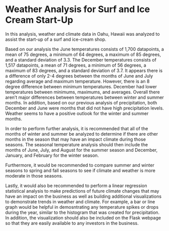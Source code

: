 # Weather Analysis for Surf and Ice Cream Start-Up
In this analysis, weather and climate data in Oahu, Hawaii was analyzed to assist the start-up of a surf and ice-cream shop. 

Based on our analysis the June temperatures consists of 1,700 datapoints, a mean of 75 degrees, a minimum of 64 degrees, a maximum of 85 degrees, and a standard deviation of 3.3. The December temperatures consists of 1,517 datapoints, a mean of 71 degrees, a minimum of 56 degrees, a maximum of 83 degrees, and a standard deviation of 3.7. It appears there is a difference of only 2-4 degrees between the months of June and July regarding average and maximum temperature. However, there is an 8 degree difference between minimum temperatures. December had lower temperatures between minimums, maximums, and averages. Overall there aren’t major differences between temperatures between winter and summer months. In addition, based on our previous analysis of precipitation, both December and June were months that did not have high precipitation levels. Weather seems to have a positive outlook for the winter and summer months. 

In order to perform further analysis, it is recommended that all of the months of winter and summer be analyzed to determine if there are other months in the season that may have an impact climate during those seasons. The seasonal temperature analysis should then include the months of June, July, and August for the summer season and December, January, and February for the winter season. 

Furthermore, it would be recommended to compare summer and winter seasons to spring and fall seasons to see if climate and weather is more moderate in those seasons. 

Lastly, it would also be recommended to perform a linear regression statistical analysis to make predictions of future climate changes that may have an impact on the business as well as building additional visualizations to demonstrate trends in weather and climate. For example, a bar or line graph would be helpful in demosntrating any temperature spikes or drops during the year, similar to the histogram that was created for precipitation. In addition, the visualization should also be included on the Flask webpage so that they are easily available to any investors in the business.
